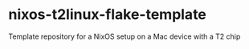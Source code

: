 # nixos-t2linux-flake-template
Template repository for a NixOS setup on a Mac device with a T2 chip
